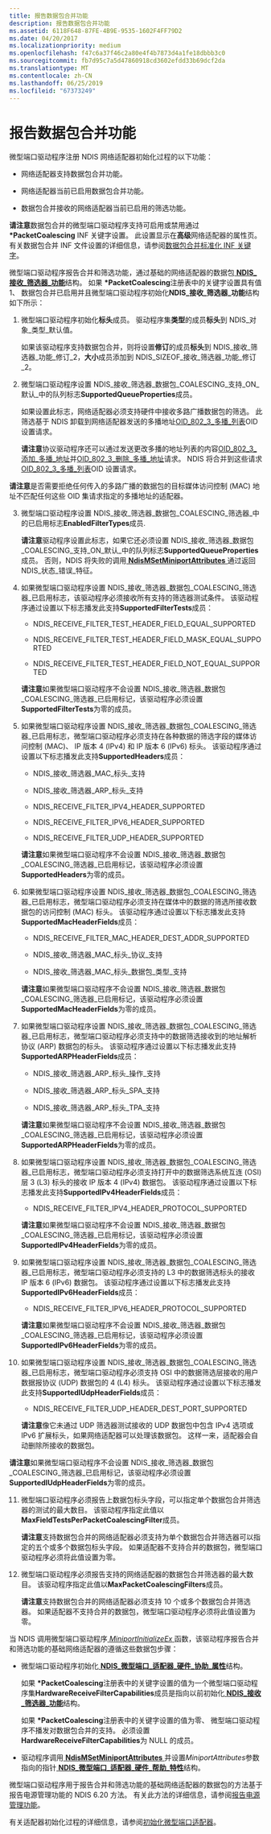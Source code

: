 ```yaml
---
title: 报告数据包合并功能
description: 报告数据包合并功能
ms.assetid: 6118F648-87FE-4B9E-9535-1602F4FF79D2
ms.date: 04/20/2017
ms.localizationpriority: medium
ms.openlocfilehash: f47c6a37f46c2a80e4f4b7873d4a1fe18dbbb3c0
ms.sourcegitcommit: fb7d95c7a5d47860918cd3602efdd33b69dcf2da
ms.translationtype: MT
ms.contentlocale: zh-CN
ms.lasthandoff: 06/25/2019
ms.locfileid: "67373249"
---
```

# <a name="reporting-packet-coalescing-capabilities"></a>报告数据包合并功能


微型端口驱动程序注册 NDIS 网络适配器初始化过程的以下功能：

-   网络适配器支持数据包合并功能。

-   网络适配器当前已启用数据包合并功能。

-   数据包合并接收的网络适配器当前已启用的筛选功能。

**请注意**数据包合并的微型端口驱动程序支持可启用或禁用通过 **\*PacketCoalescing** INF 关键字设置。 此设置显示在**高级**网络适配器的属性页。 有关数据包合并 INF 文件设置的详细信息，请参阅[数据包合并标准化 INF 关键字](standardized-inf-keywords-for-packet-coalescing.md)。



微型端口驱动程序报告合并和筛选功能，通过基础的网络适配器的数据包[ **NDIS\_接收\_筛选器\_功能**](https://docs.microsoft.com/windows-hardware/drivers/ddi/content/ntddndis/ns-ntddndis-_ndis_receive_filter_capabilities)结构。 如果 **\*PacketCoalescing**注册表中的关键字设置具有值 1、 数据包合并已启用并且微型端口驱动程序初始化**NDIS\_接收\_筛选器\_功能**结构如下所示：

1.  微型端口驱动程序初始化**标头**成员。 驱动程序集**类型**的成员**标头**到 NDIS\_对象\_类型\_默认值。

    如果该驱动程序支持数据包合并，则将设置**修订**的成员**标头**到 NDIS\_接收\_筛选器\_功能\_修订\_2，**大小**成员添加到 NDIS\_SIZEOF\_接收\_筛选器\_功能\_修订\_2。

2.  微型端口驱动程序设置 NDIS\_接收\_筛选器\_数据包\_COALESCING\_支持\_ON\_默认\_中的队列标志**SupportedQueueProperties**成员。

    如果设置此标志，网络适配器必须支持硬件中接收多路广播数据包的筛选。 此筛选基于 NDIS 卸载到网络适配器发送的多播地址[OID\_802\_3\_多播\_列表](https://docs.microsoft.com/windows-hardware/drivers/network/oid-802-3-multicast-list)OID 设置请求。

    **请注意**协议驱动程序还可以通过发送更改多播的地址列表的内容[OID\_802\_3\_添加\_多播\_地址](https://docs.microsoft.com/windows-hardware/drivers/network/oid-802-3-add-multicast-address)并[OID\_802\_3\_删除\_多播\_地址](https://docs.microsoft.com/windows-hardware/drivers/network/oid-802-3-delete-multicast-address)请求。 NDIS 将合并到这些请求[OID\_802\_3\_多播\_列表](https://docs.microsoft.com/windows-hardware/drivers/network/oid-802-3-multicast-list)OID 设置请求。




**请注意**是否需要拒绝任何传入的多路广播的数据包的目标媒体访问控制 (MAC) 地址不匹配任何这些 OID 集请求指定的多播地址的适配器。




3.  微型端口驱动程序设置 NDIS\_接收\_筛选器\_数据包\_COALESCING\_筛选器\_中的已启用标志**EnabledFilterTypes**成员.

    **请注意**驱动程序设置此标志，如果它还必须设置 NDIS\_接收\_筛选器\_数据包\_COALESCING\_支持\_ON\_默认\_中的队列标志**SupportedQueueProperties**成员。 否则，NDIS 将失败的调用[ **NdisMSetMiniportAttributes** ](https://docs.microsoft.com/windows-hardware/drivers/ddi/content/ndis/nf-ndis-ndismsetminiportattributes)通过返回 NDIS\_状态\_错误\_特征。



4.  如果微型端口驱动程序设置 NDIS\_接收\_筛选器\_数据包\_COALESCING\_筛选器\_已启用标志，该驱动程序必须接收所有支持的筛选器测试条件。 该驱动程序通过设置以下标志播发此支持**SupportedFilterTests**成员：

    -   NDIS\_RECEIVE\_FILTER\_TEST\_HEADER\_FIELD\_EQUAL\_SUPPORTED

    -   NDIS\_RECEIVE\_FILTER\_TEST\_HEADER\_FIELD\_MASK\_EQUAL\_SUPPORTED

    -   NDIS\_RECEIVE\_FILTER\_TEST\_HEADER\_FIELD\_NOT\_EQUAL\_SUPPORTED

    **请注意**如果微型端口驱动程序不会设置 NDIS\_接收\_筛选器\_数据包\_COALESCING\_筛选器\_已启用标记，该驱动程序必须设置**SupportedFilterTests**为零的成员。



5.  如果微型端口驱动程序设置 NDIS\_接收\_筛选器\_数据包\_COALESCING\_筛选器\_已启用标志，微型端口驱动程序必须支持在各种数据的筛选字段的媒体访问控制 (MAC)、 IP 版本 4 (IPv4) 和 IP 版本 6 (IPv6) 标头。 该驱动程序通过设置以下标志播发此支持**SupportedHeaders**成员：

    -   NDIS\_接收\_筛选器\_MAC\_标头\_支持

    -   NDIS\_接收\_筛选器\_ARP\_标头\_支持

    -   NDIS\_RECEIVE\_FILTER\_IPV4\_HEADER\_SUPPORTED

    -   NDIS\_RECEIVE\_FILTER\_IPV6\_HEADER\_SUPPORTED

    -   NDIS\_RECEIVE\_FILTER\_UDP\_HEADER\_SUPPORTED

    **请注意**如果微型端口驱动程序不会设置 NDIS\_接收\_筛选器\_数据包\_COALESCING\_筛选器\_已启用标记，该驱动程序必须设置**SupportedHeaders**为零的成员。



6.  如果微型端口驱动程序设置 NDIS\_接收\_筛选器\_数据包\_COALESCING\_筛选器\_已启用标志，微型端口驱动程序必须支持在媒体中的数据的筛选所接收数据包的访问控制 (MAC) 标头。 该驱动程序通过设置以下标志播发此支持**SupportedMacHeaderFields**成员：

    -   NDIS\_RECEIVE\_FILTER\_MAC\_HEADER\_DEST\_ADDR\_SUPPORTED

    -   NDIS\_接收\_筛选器\_MAC\_标头\_协议\_支持

    -   NDIS\_接收\_筛选器\_MAC\_标头\_数据包\_类型\_支持

    **请注意**如果微型端口驱动程序不会设置 NDIS\_接收\_筛选器\_数据包\_COALESCING\_筛选器\_已启用标记，该驱动程序必须设置**SupportedMacHeaderFields**为零的成员。



7.  如果微型端口驱动程序设置 NDIS\_接收\_筛选器\_数据包\_COALESCING\_筛选器\_已启用标志，微型端口驱动程序必须支持中的数据筛选接收到的地址解析协议 (ARP) 数据包的标头。 该驱动程序通过设置以下标志播发此支持**SupportedARPHeaderFields**成员：

    -   NDIS\_接收\_筛选器\_ARP\_标头\_操作\_支持

    -   NDIS\_接收\_筛选器\_ARP\_标头\_SPA\_支持

    -   NDIS\_接收\_筛选器\_ARP\_标头\_TPA\_支持

    **请注意**如果微型端口驱动程序不会设置 NDIS\_接收\_筛选器\_数据包\_COALESCING\_筛选器\_已启用标记，该驱动程序必须设置**SupportedARPHeaderFields**为零的成员。



8.  如果微型端口驱动程序设置 NDIS\_接收\_筛选器\_数据包\_COALESCING\_筛选器\_已启用标志，微型端口驱动程序必须支持打开中的数据筛选系统互连 (OSI) 层 3 (L3) 标头的接收 IP 版本 4 (IPv4) 数据包。 该驱动程序通过设置以下标志播发此支持**SupportedIPv4HeaderFields**成员：

    -   NDIS\_RECEIVE\_FILTER\_IPV4\_HEADER\_PROTOCOL\_SUPPORTED

    **请注意**如果微型端口驱动程序不会设置 NDIS\_接收\_筛选器\_数据包\_COALESCING\_筛选器\_已启用标记，该驱动程序必须设置**SupportedIPv4HeaderFields**为零的成员。



9.  如果微型端口驱动程序设置 NDIS\_接收\_筛选器\_数据包\_COALESCING\_筛选器\_已启用标志，微型端口驱动程序必须支持的 L3 中的数据筛选标头的接收 IP 版本 6 (IPv6) 数据包。 该驱动程序通过设置以下标志播发此支持**SupportedIPv6HeaderFields**成员：

    -   NDIS\_RECEIVE\_FILTER\_IPV6\_HEADER\_PROTOCOL\_SUPPORTED

    **请注意**如果微型端口驱动程序不会设置 NDIS\_接收\_筛选器\_数据包\_COALESCING\_筛选器\_已启用标记，该驱动程序必须设置**SupportedIPv6HeaderFields**为零的成员。



10. 如果微型端口驱动程序设置 NDIS\_接收\_筛选器\_数据包\_COALESCING\_筛选器\_已启用标志，微型端口驱动程序必须支持 OSI 中的数据筛选层接收的用户数据报协议 (UDP) 数据包的 4 (L4) 标头。 该驱动程序通过设置以下标志播发此支持**SupportedIUdpHeaderFields**成员：

    -   NDIS\_RECEIVE\_FILTER\_UDP\_HEADER\_DEST\_PORT\_SUPPORTED

    **请注意**像它未通过 UDP 筛选器测试接收的 UDP 数据包中包含 IPv4 选项或 IPv6 扩展标头，如果网络适配器可以处理该数据包。 这样一来，适配器会自动删除所接收的数据包。




**请注意**如果微型端口驱动程序不会设置 NDIS\_接收\_筛选器\_数据包\_COALESCING\_筛选器\_已启用标记，该驱动程序必须设置**SupportedIUdpHeaderFields**为零的成员。




11. 微型端口驱动程序必须报告上数据包标头字段，可以指定单个数据包合并筛选器的测试的最大数目。 该驱动程序指定此值以**MaxFieldTestsPerPacketCoalescingFilter**成员。

    **请注意**支持数据包合并的网络适配器必须支持为单个数据包合并筛选器可以指定的五个或多个数据包标头字段。 如果适配器不支持合并的数据包，微型端口驱动程序必须将此值设置为零。



12. 微型端口驱动程序必须报告支持的网络适配器的数据包合并筛选器的最大数目。 该驱动程序指定此值以**MaxPacketCoalescingFilters**成员。

    **请注意**支持数据包合并的网络适配器必须支持 10 个或多个数据包合并筛选器。 如果适配器不支持合并的数据包，微型端口驱动程序必须将此值设置为零。



当 NDIS 调用微型端口驱动程序[ *MiniportInitializeEx* ](https://docs.microsoft.com/windows-hardware/drivers/ddi/content/ndis/nc-ndis-miniport_initialize)函数，该驱动程序报告合并和筛选功能的基础网络适配器的遵循这些数据包步骤：

-   微型端口驱动程序初始化[ **NDIS\_微型端口\_适配器\_硬件\_协助\_属性**](https://docs.microsoft.com/windows-hardware/drivers/ddi/content/ndis/ns-ndis-_ndis_miniport_adapter_hardware_assist_attributes)结构。

    如果 **\*PacketCoalescing**注册表中的关键字设置的值为一个微型端口驱动程序集**HardwareReceiveFilterCapabilities**成员是指向以前初始化[ **NDIS\_接收\_筛选器\_功能**](https://docs.microsoft.com/windows-hardware/drivers/ddi/content/ntddndis/ns-ntddndis-_ndis_receive_filter_capabilities)结构。

    如果 **\*PacketCoalescing**注册表中的关键字设置的值为零、 微型端口驱动程序不播发对数据包合并的支持。 必须设置**HardwareReceiveFilterCapabilities**为 NULL 的成员。

-   驱动程序调用[ **NdisMSetMiniportAttributes** ](https://docs.microsoft.com/windows-hardware/drivers/ddi/content/ndis/nf-ndis-ndismsetminiportattributes)并设置*MiniportAttributes*参数指向的指针[ **NDIS\_微型端口\_适配器\_硬件\_帮助\_特性**](https://docs.microsoft.com/windows-hardware/drivers/ddi/content/ndis/ns-ndis-_ndis_miniport_adapter_hardware_assist_attributes)结构。

微型端口驱动程序用于报告合并和筛选功能的基础网络适配器的数据包的方法基于报告电源管理功能的 NDIS 6.20 方法。 有关此方法的详细信息，请参阅[报告电源管理功能](reporting-power-management-capabilities.md)。

有关适配器初始化过程的详细信息，请参阅[初始化微型端口适配器](initializing-a-miniport-adapter.md)。
